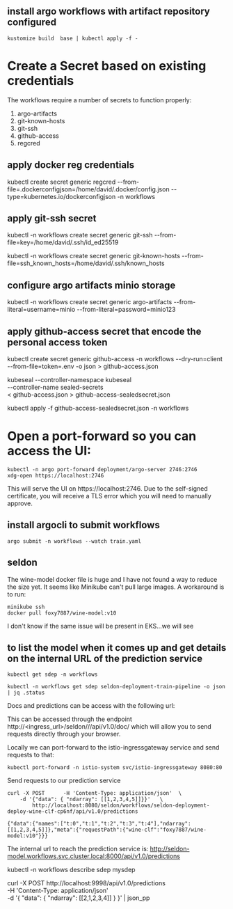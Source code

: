 ## install argo workflows with artifact repository configured
```kustomize build  base | kubectl apply -f -```

# Create a Secret based on existing credentials
The workflows require a number of secrets to function properly:
1. argo-artifacts
2. git-known-hosts
3. git-ssh
4. github-access
5. regcred

## apply docker reg credentials
kubectl create secret generic regcred --from-file=.dockerconfigjson=/home/david/.docker/config.json --type=kubernetes.io/dockerconfigjson -n workflows

## apply git-ssh secret
kubectl -n workflows create secret generic git-ssh --from-file=key=/home/david/.ssh/id_ed25519

kubectl -n workflows create secret generic git-known-hosts --from-file=ssh_known_hosts=/home/david/.ssh/known_hosts

## configure argo artifacts minio storage
kubectl -n workflows create secret generic argo-artifacts --from-literal=username=minio --from-literal=password=minio123

## apply github-access secret that encode the personal access token
kubectl create secret generic github-access -n workflows --dry-run=client --from-file=token=.env -o json > github-access.json

kubeseal --controller-namespace kubeseal \
         --controller-name sealed-secrets \
        < github-access.json  > github-access-sealedsecret.json

kubectl apply -f github-access-sealedsecret.json -n workflows

# Open a port-forward so you can access the UI:
```
kubectl -n argo port-forward deployment/argo-server 2746:2746
xdg-open https://localhost:2746
```

This will serve the UI on https://localhost:2746. Due to the self-signed certificate, you will receive a TLS error which you will need to manually approve.

## install argocli to submit workflows
```
argo submit -n workflows --watch train.yaml
```


## seldon
The wine-model docker file is huge and I have not found a way to reduce the size yet. It seems like Minikube can't pull large images. A workaround is to run:
```
minikube ssh
docker pull foxy7887/wine-model:v10
```
I don't know if the same issue will be present in EKS...we will see

## to list the model when it comes up and get details on the internal URL of the prediction service
```
kubectl get sdep -n workflows

kubectl -n workflows get sdep seldon-deployment-train-pipeline -o json | jq .status
```

Docs and predictions can be access with the following url:

This can be accessed through the endpoint http://<ingress_url>/seldon/<namespace>/<model-name>/api/v1.0/doc/ which will allow you to send requests directly through your browser.

Locally we can port-forward to the istio-ingressgateway service and send requests to that:
```
kubectl port-forward -n istio-system svc/istio-ingressgateway 8080:80
```
Send requests to our prediction service
```
curl -X POST      -H 'Content-Type: application/json'  \
    -d '{"data": { "ndarray": [[1,2,3,4,5]]}}'   \
        http://localhost:8080/seldon/workflows/seldon-deployment-deploy-wine-clf-cp6nf/api/v1.0/predictions
        
{"data":{"names":["t:0","t:1","t:2","t:3","t:4"],"ndarray":[[1,2,3,4,5]]},"meta":{"requestPath":{"wine-clf":"foxy7887/wine-model:v10"}}}
```

The internal url to reach the prediction service is:
http://seldon-model.workflows.svc.cluster.local:8000/api/v1.0/predictions

kubectl -n workflows describe sdep mysdep


curl  -X POST http://localhost:9998/api/v1.0/predictions \
-H 'Content-Type: application/json' \
-d  '{ "data": { "ndarray": [[2,1,2,3,4]] } }' | json_pp